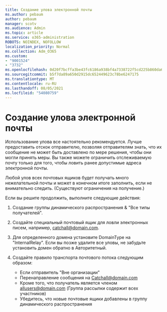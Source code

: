 ```yaml
---
title: Создание улова электронной почты
ms.author: pebaum
author: pebaum
manager: scotv
ms.audience: Admin
ms.topic: article
ms.service: o365-administration
ROBOTS: NOINDEX, NOFOLLOW
localization_priority: Normal
ms.collection: Adm_O365
ms.custom:
- "9001524"
- "3732"
ms.openlocfilehash: 0d20f7bcffa3be43fc6186a938bf4a7338722f5cd225b860da6357398db26a69
ms.sourcegitcommit: b5f7da89a650d2915dc652449623c78be6247175
ms.translationtype: MT
ms.contentlocale: ru-RU
ms.lasthandoff: 08/05/2021
ms.locfileid: "54080759"
---
```

# <a name="create-an-email-catch-all"></a>Создание улова электронной почты

Использование улова все настоятельно рекомендуется. Лучше предоставить отскок отправителю, позволяя отправителям знать, что их сообщение не может быть доставлено по мере решения, чтобы они могли принять меры. Вы также можете ограничить отслеживаемую почту только для того, чтобы ловить ранее допустимые адреса электронной почты. 

Любой улов всех почтовых ящиков будет получать много нежелательной почты и может в конечном итоге заполнить, если не внимательно следить. (Существуют ограничения на получение.) 

Если вы решите продолжить, выполните следующие действия:

1. Создание группы динамического распространения & "Все типы получателей".

2. Создайте специальный почтовый ящик для ловли электронных писем, например, catchall@domain.com.

3. Для определенного домена установите DomainType на "InternalRelay". Если вы позже удалите все уловы, не забудьте установить домен обратно в Авторитетный.

4. Создайте правило транспорта почтового потока следующим образом:

    - Если отправитель "Вне организации"
    - Перенаправление сообщения на Catchall@domain.com
    - Кроме того, что получатель является членом allusers@domain.com (Группа рассылки содержит всех участников)
    - Убедитесь, что новые почтовые ящики добавлены в группу динамического распространения
